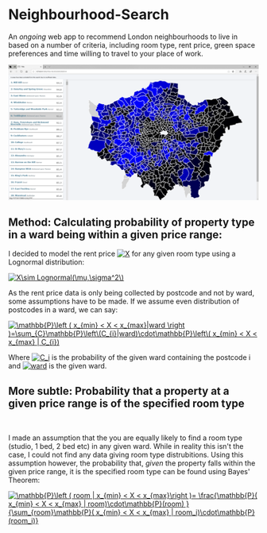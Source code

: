 # Neighbourhood-Search

An *ongoing* web app to recommend London neighbourhoods to live in based on a number of criteria, including room type, rent price, green space preferences and time willing to travel to your place of work.

![image](https://github.com/Montel98/Neighbourhood-Search/blob/master/static/vicinityMap.png)
<h2>Method: Calculating probability of property type in a ward being within a given price range:</h2>

<p>I decided to model the rent price <a href="https://www.codecogs.com/eqnedit.php?latex=X" target="_blank"><img src="https://latex.codecogs.com/gif.latex?X" title="X" /></a> 
 for any given room type using a Lognormal distribution:</p>
<a href="https://www.codecogs.com/eqnedit.php?latex=X\sim&space;Lognormal(\mu,\sigma^2\)" target="_blank"><img src="https://latex.codecogs.com/gif.latex?X\sim&space;Lognormal(\mu,\sigma^2\)" title="X\sim Lognormal(\mu,\sigma^2\)" /></a>

<br>
<p>As the rent price data is only being collected by postcode and not by ward, some assumptions have to be made. If we assume even distribution of postcodes in a ward, we can say:</p>

<a href="https://www.codecogs.com/eqnedit.php?latex=\mathbb{P}\left&space;(&space;x_{min}&space;<&space;X&space;<&space;x_{max}|ward&space;\right&space;)=\sum_{C}\mathbb{P}\left\(C_{i}|ward)\cdot\mathbb{P}\left\(&space;x_{min}&space;<&space;X&space;<&space;x_{max}&space;|&space;C_{i})" target="_blank"><img src="https://latex.codecogs.com/gif.latex?\mathbb{P}\left&space;(&space;x_{min}&space;<&space;X&space;<&space;x_{max}|ward&space;\right&space;)=\sum_{C}\mathbb{P}\left\(C_{i}|ward)\cdot\mathbb{P}\left\(&space;x_{min}&space;<&space;X&space;<&space;x_{max}&space;|&space;C_{i})" title="\mathbb{P}\left ( x_{min} < X < x_{max}|ward \right )=\sum_{C}\mathbb{P}\left\(C_{i}|ward)\cdot\mathbb{P}\left\( x_{min} < X < x_{max} | C_{i})" /></a>

<p>Where
 <a href="https://www.codecogs.com/eqnedit.php?latex=C_i" target="_blank"><img src="https://latex.codecogs.com/gif.latex?C_i" title="C_i" /></a>
 is the probability of the given ward containing the postcode i and
<a href="https://www.codecogs.com/eqnedit.php?latex=ward" target="_blank"><img src="https://latex.codecogs.com/gif.latex?ward" title="ward" /></a>
 is the given ward.
</p>

<h2>More subtle: Probability that a property at a given price range is of the specified room type</h2>
<br>
<p>I made an assumption that the you are equally likely to find a room type (studio, 1 bed, 2 bed etc) in any given ward. While in reality this isn't the case, I could not find any data giving room type distrubitions. Using this assumption however, the probability that, <i>given</i> the property falls within the given price range,  it is the specified room type can be found using Bayes' Theorem:</p>

<a href="https://www.codecogs.com/eqnedit.php?latex=\mathbb{P}\left&space;(&space;room&space;|&space;x_{min}&space;<&space;X&space;<&space;x_{max}\right&space;)=&space;\frac{\mathbb{P}(&space;x_{min}&space;<&space;X&space;<&space;x_{max}&space;|&space;room)\cdot\mathbb{P}(room)&space;}{\sum_{room}\mathbb{P}(&space;x_{min}&space;<&space;X&space;<&space;x_{max}&space;|&space;room_i)\cdot\mathbb{P}(room_i)}" target="_blank"><img src="https://latex.codecogs.com/gif.latex?\mathbb{P}\left&space;(&space;room&space;|&space;x_{min}&space;<&space;X&space;<&space;x_{max}\right&space;)=&space;\frac{\mathbb{P}(&space;x_{min}&space;<&space;X&space;<&space;x_{max}&space;|&space;room)\cdot\mathbb{P}(room)&space;}{\sum_{room}\mathbb{P}(&space;x_{min}&space;<&space;X&space;<&space;x_{max}&space;|&space;room_i)\cdot\mathbb{P}(room_i)}" title="\mathbb{P}\left ( room | x_{min} < X < x_{max}\right )= \frac{\mathbb{P}( x_{min} < X < x_{max} | room)\cdot\mathbb{P}(room) }{\sum_{room}\mathbb{P}( x_{min} < X < x_{max} | room_i)\cdot\mathbb{P}(room_i)}" /></a>

